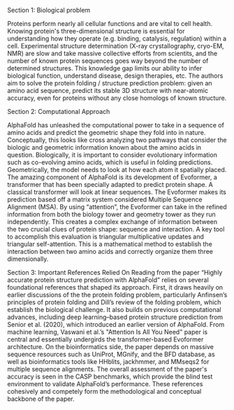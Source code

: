 
Section 1: Biological problem

Proteins perform nearly all cellular functions and are vital to cell health. Knowing protein's three-dimensional structure is 
essential for understanding how they operate (e.g. binding, catalysis, regulation) within a cell. Experimental structure 
determination (X-ray crystallography, cryo-EM, NMR) are slow and take massive collective efforts from scientits, and the number of 
known protein sequences goes way beyond the number of determined structures. This knowledge gap limits our ability to infer 
biological function, understand disease, design therapies, etc. The authors aim to solve the protein folding / structure prediction 
problem: given an amino acid sequence, predict its stable 3D structure with near-atomic accuracy, even for proteins without any close 
homologs of known structure.

Section 2: Computational Approach

AlphaFold has unleashed the computational power to take in a sequence of amino acids and predict the geometric shape they fold into in nature. Conceptually, this looks like cross analyzing two pathways that consider the biologic and geometric information known about the amino acids in question. Biologically, it is important to consider evolutionary information such as co-evolving amino acids, which is useful in folding predictions. Geometrically, the model needs to look at how each atom it spatially placed. The amazing component of AlphaFold is its development of Evoformer, a transformer that has been specially adapted to predict protein shape. A classical transformer will look at linear sequences. The Evoformer makes its prediction based off a matrix system considered Multiple Sequence Alignment (MSA). By using “attention”, the Evoformer can take in the refined information from both the biology tower and geometry tower as they run independently. This creates a complex exchange of information between the two crucial clues of protein shape: sequence and interaction. A key tool to accomplish this evaluation is triangular multiplicative updates and triangular self-attention. This is a mathematical method to establish the interaction between two amino acids and correctly organize them three dimensionally.

Section 3: Important References Relied On
Reading from the paper “Highly accurate protein structure prediction with AlphaFold” relies on several foundational references that shaped its approach. First, it draws heavily on earlier discussions of the the protein folding problem, particularly Anfinsen’s principles of protein folding and Dill’s review of the folding problem, which establish the biological challenge. It also builds on previous computational advances, including deep learning–based protein structure prediction from Senior et al. (2020), which introduced an earlier version of AlphaFold. From machine learning, Vaswani et al.’s "Attention Is All You Need" paper is central and essentially undergirds the transformer-based Evoformer architecture. On the bioinformatics side, the paper depends on massive sequence resources such as UniProt, MGnify, and the BFD database, as well as bioinformatics tools like HHblits, jackhmmer, and MMseqs2 for multiple sequence alignments. The overall assessment of the paper's accuracy is seen in the CASP benchmarks, which provide the blind test environment to validate AlphaFold’s performance. These references cohesively and competely form the methodological and conceptual backbone of the paper. 
